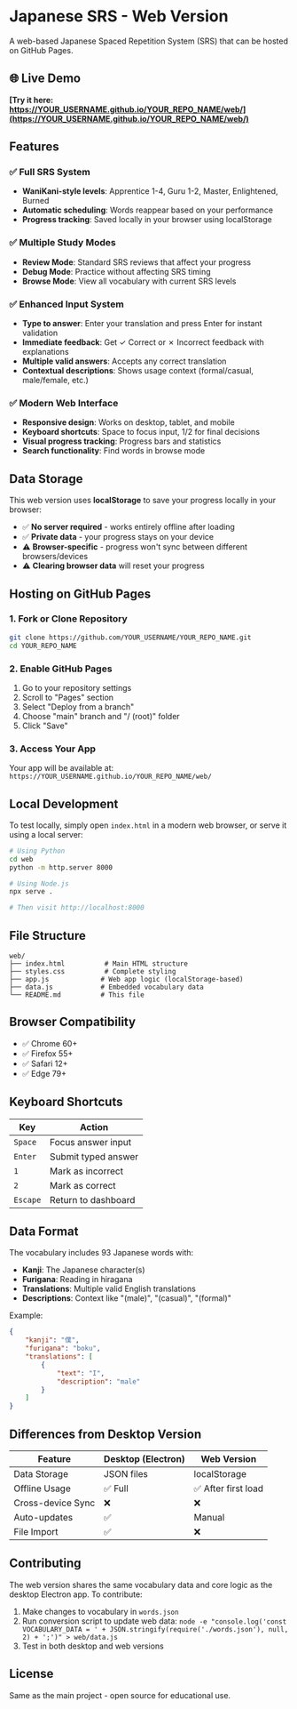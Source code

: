# Japanese SRS - Web Version

A web-based Japanese Spaced Repetition System (SRS) that can be hosted on GitHub Pages.

## 🌐 Live Demo

**[Try it here: https://YOUR_USERNAME.github.io/YOUR_REPO_NAME/web/](https://YOUR_USERNAME.github.io/YOUR_REPO_NAME/web/)**

## Features

### ✅ Full SRS System
- **WaniKani-style levels**: Apprentice 1-4, Guru 1-2, Master, Enlightened, Burned
- **Automatic scheduling**: Words reappear based on your performance
- **Progress tracking**: Saved locally in your browser using localStorage

### ✅ Multiple Study Modes
- **Review Mode**: Standard SRS reviews that affect your progress
- **Debug Mode**: Practice without affecting SRS timing
- **Browse Mode**: View all vocabulary with current SRS levels

### ✅ Enhanced Input System
- **Type to answer**: Enter your translation and press Enter for instant validation
- **Immediate feedback**: Get ✓ Correct or ✗ Incorrect feedback with explanations
- **Multiple valid answers**: Accepts any correct translation
- **Contextual descriptions**: Shows usage context (formal/casual, male/female, etc.)

### ✅ Modern Web Interface
- **Responsive design**: Works on desktop, tablet, and mobile
- **Keyboard shortcuts**: Space to focus input, 1/2 for final decisions
- **Visual progress tracking**: Progress bars and statistics
- **Search functionality**: Find words in browse mode

## Data Storage

This web version uses **localStorage** to save your progress locally in your browser:
- ✅ **No server required** - works entirely offline after loading
- ✅ **Private data** - your progress stays on your device
- ⚠️ **Browser-specific** - progress won't sync between different browsers/devices
- ⚠️ **Clearing browser data** will reset your progress

## Hosting on GitHub Pages

### 1. Fork or Clone Repository
```bash
git clone https://github.com/YOUR_USERNAME/YOUR_REPO_NAME.git
cd YOUR_REPO_NAME
```

### 2. Enable GitHub Pages
1. Go to your repository settings
2. Scroll to "Pages" section
3. Select "Deploy from a branch"
4. Choose "main" branch and "/ (root)" folder
5. Click "Save"

### 3. Access Your App
Your app will be available at:
`https://YOUR_USERNAME.github.io/YOUR_REPO_NAME/web/`

## Local Development

To test locally, simply open `index.html` in a modern web browser, or serve it using a local server:

```bash
# Using Python
cd web
python -m http.server 8000

# Using Node.js
npx serve .

# Then visit http://localhost:8000
```

## File Structure

```
web/
├── index.html          # Main HTML structure
├── styles.css          # Complete styling
├── app.js             # Web app logic (localStorage-based)
├── data.js            # Embedded vocabulary data
└── README.md          # This file
```

## Browser Compatibility

- ✅ Chrome 60+
- ✅ Firefox 55+
- ✅ Safari 12+
- ✅ Edge 79+

## Keyboard Shortcuts

| Key | Action |
|-----|--------|
| `Space` | Focus answer input |
| `Enter` | Submit typed answer |
| `1` | Mark as incorrect |
| `2` | Mark as correct |
| `Escape` | Return to dashboard |

## Data Format

The vocabulary includes 93 Japanese words with:
- **Kanji**: The Japanese character(s)
- **Furigana**: Reading in hiragana
- **Translations**: Multiple valid English translations
- **Descriptions**: Context like "(male)", "(casual)", "(formal)"

Example:
```json
{
    "kanji": "僕",
    "furigana": "boku",
    "translations": [
        {
            "text": "I",
            "description": "male"
        }
    ]
}
```

## Differences from Desktop Version

| Feature | Desktop (Electron) | Web Version |
|---------|-------------------|-------------|
| Data Storage | JSON files | localStorage |
| Offline Usage | ✅ Full | ✅ After first load |
| Cross-device Sync | ❌ | ❌ |
| Auto-updates | ✅ | Manual |
| File Import | ✅ | ❌ |

## Contributing

The web version shares the same vocabulary data and core logic as the desktop Electron app. To contribute:

1. Make changes to vocabulary in `words.json`
2. Run conversion script to update web data: `node -e "console.log('const VOCABULARY_DATA = ' + JSON.stringify(require('./words.json'), null, 2) + ';')" > web/data.js`
3. Test in both desktop and web versions

## License

Same as the main project - open source for educational use.
